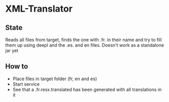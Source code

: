 # XML-Translator

## State
Reads all files from target, finds the one with .fr. in their name and try to fill them up using deepl and the .es. and en files.
Doesn't work as a standalone jar yet

## How to
- Place files in target folder (fr, en and es)
- Start service
- See that a .fr.resx.translated has been generated with all translations in it